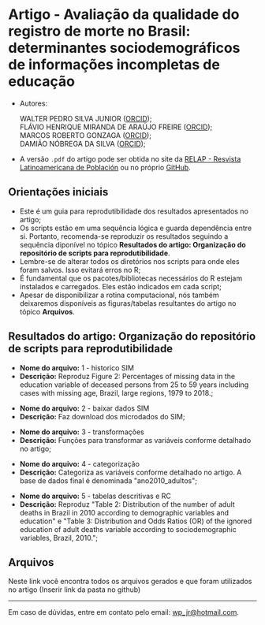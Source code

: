 # Artigo - Avaliação da qualidade do registro de morte no Brasil: determinantes sociodemográficos de informações incompletas de educação

- Autores:</p>
WALTER PEDRO SILVA JUNIOR ([ORCID](https://orcid.org/0000-0003-1747-9233));<br />
FLÁVIO HENRIQUE MIRANDA DE ARAÚJO FREIRE ([ORCID](https://orcid.org/0000-0002-7416-9947));<br />
MARCOS ROBERTO GONZAGA ([ORCID](https://orcid.org/0000-0002-6088-3453));<br />
DAMIÃO NÓBREGA DA SILVA ([ORCID](https://orcid.org/0000-0003-3031-0870));

- A versão `.pdf` do artigo pode ser obtida no site da [RELAP - Resvista Latinoamericana de Población](https://revistarelap.org/index.php/relap/issue/view/28) ou no próprio [GitHub](https://Aguardando-ser-disponibilizado-pela-revista).

## Orientações iniciais 
- Este é um guia para reprodutibilidade dos resultados apresentados no artigo;
- Os scripts estão em uma sequência lógica e guarda dependência entre si. Portanto, recomenda-se reproduzir os resultados seguindo a sequência diponível no tópico **Resultados do artigo: Organização do repositório de scripts para reprodutibilidade**.
- Lembre-se de alterar todos os diretórios nos scripts para onde eles foram salvos. Isso evitará erros no R;
 - É fundamental que os pacotes/bibliotecas necessários do R  estejam instalados e carregados. Eles estão indicados em cada script;
 - Apesar de disponibilizar a rotina computacional, nós também deixaremos disponíveis as figuras/tabelas resultantes do artigo no tópico **Arquivos**.

## Resultados do artigo: Organização do repositório de scripts para reprodutibilidade

- **Nome do arquivo:** 1 - historico SIM
- **Descrição:** Reproduz Figure 2: Percentages of missing data in the education variable of deceased persons from 25 to 59 years including cases with missing age, Brazil, large regions, 1979 to 2018.;
</p>

- **Nome do arquivo:** 2 - baixar dados SIM
- **Descrição:** Faz download dos microdados do SIM;
</p>

- **Nome do arquivo:** 3 - transformações
- **Descrição:** Funções para transformar as variáveis conforme detalhado no artigo;
</p>

- **Nome do arquivo:** 4 - categorização
- **Descrição:** Categoriza as variáveis conforme detalhado no artigo. A base de dados final é denominada "ano2010_adultos";
</p>

- **Nome do arquivo:** 5 - tabelas descritivas e RC
- **Descrição:** Reproduz "Table 2: Distribution of the number of adult deaths in Brazil in 2010 according to demographic variables and education" e "Table 3: Distribution and Odds Ratios (OR) of the ignored education of adult deaths variable according to sociodemographic variables, Brazil, 2010.";
</p>


## Arquivos

Neste link você encontra todos os arquivos gerados e que foram utilizados no artigo 
(Inserir link da pasta no github)


____
  
Em caso de dúvidas, entre em contato pelo email: wp_jr@hotmail.com.
